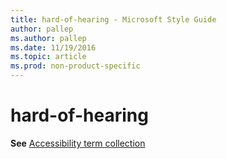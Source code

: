 ```yaml
---
title: hard-of-hearing - Microsoft Style Guide
author: pallep
ms.author: pallep
ms.date: 11/19/2016
ms.topic: article
ms.prod: non-product-specific
---
```


# hard-of-hearing

**See** [Accessibility term collection](/style-guide/a-z-word-list-term-collections/term-collections/accessibility-terms)
